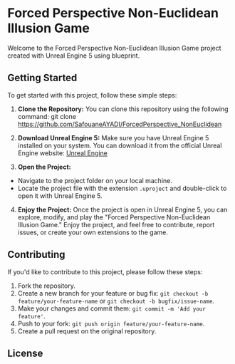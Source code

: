 # Forced Perspective Non-Euclidean Illusion Game

Welcome to the Forced Perspective Non-Euclidean Illusion Game project created with Unreal Engine 5 using blueprint.

## Getting Started

To get started with this project, follow these simple steps:

1. **Clone the Repository:**
   You can clone this repository using the following command:
git clone https://github.com/SafouaneAYADI/ForcedPerspective_NonEuclidean

2. **Download Unreal Engine 5:**
Make sure you have Unreal Engine 5 installed on your system. You can download it from the official Unreal Engine website: [Unreal Engine](https://www.unrealengine.com/en-US/)

3. **Open the Project:**
- Navigate to the project folder on your local machine.
- Locate the project file with the extension `.uproject` and double-click to open it with Unreal Engine 5.

4. **Enjoy the Project:**
Once the project is open in Unreal Engine 5, you can explore, modify, and play the "Forced Perspective Non-Euclidean Illusion Game." Enjoy the project, and feel free to contribute, report issues, or create your own extensions to the game.

## Contributing

If you'd like to contribute to this project, please follow these steps:

1. Fork the repository.
2. Create a new branch for your feature or bug fix: `git checkout -b feature/your-feature-name` or `git checkout -b bugfix/issue-name`.
3. Make your changes and commit them: `git commit -m 'Add your feature'`.
4. Push to your fork: `git push origin feature/your-feature-name`.
5. Create a pull request on the original repository.

## License

